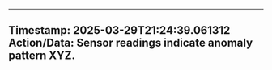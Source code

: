 
---
**Timestamp:** 2025-03-29T21:24:39.061312
**Action/Data:**
Sensor readings indicate anomaly pattern XYZ.
---
